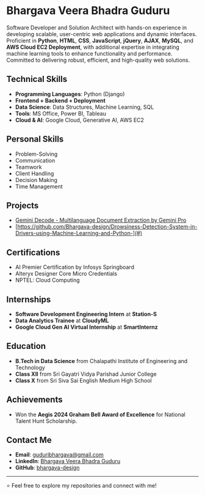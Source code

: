 # Bhargava Veera Bhadra Guduru

Software Developer and Solution Architect with hands-on experience in developing scalable, user-centric web applications and dynamic interfaces. Proficient in **Python**, **HTML**, **CSS**, **JavaScript**, **jQuery**, **AJAX**, **MySQL**, and **AWS Cloud EC2 Deployment**, with additional expertise in integrating machine learning tools to enhance functionality and performance. Committed to delivering robust, efficient, and high-quality web solutions.

## Technical Skills
- **Programming Languages**: Python (Django)
- **Frontend + Backend + Deployment**
- **Data Science**: Data Structures, Machine Learning, SQL
- **Tools**: MS Office, Power BI, Tableau
- **Cloud & AI**: Google Cloud, Generative AI, AWS EC2

## Personal Skills
- Problem-Solving
- Communication
- Teamwork
- Client Handling
- Decision Making
- Time Management

## Projects
- [Gemini Decode - Multilanguage Document Extraction by Gemini Pro](#)
- [https://github.com/Bhargava-design/Drowsiness-Detection-System-in-Drivers-using-Machine-Learning-and-Python-](#)
  
## Certifications
- AI Premier Certification by Infosys Springboard
- Alteryx Designer Core Micro Credentials
- NPTEL: Cloud Computing

## Internships
- **Software Development Engineering Intern** at **Station-S**
- **Data Analytics Trainee** at **CloudyML**
- **Google Cloud Gen AI Virtual Internship** at **SmartInternz**

## Education
- **B.Tech in Data Science** from Chalapathi Institute of Engineering and Technology
- **Class XII** from Sri Gayatri Vidya Parishad Junior College
- **Class X** from Sri Siva Sai English Medium High School

## Achievements
- Won the **Aegis 2024 Graham Bell Award of Excellence** for National Talent Hunt Scholarship.

## Contact Me
- **Email**: guduribhargava@gmail.com
- **LinkedIn**: [Bhargava Veera Bhadra Guduru](https://www.linkedin.com/in/bhargava-veera-bhadra-guduru-515a2622b/)
- **GitHub**: [bhargava-design](http://github.com/bhargava-design/)

---

⭐ Feel free to explore my repositories and connect with me!

